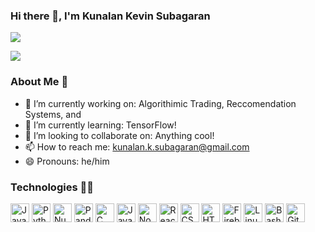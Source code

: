 ### Hi there 👋, I'm Kunalan Kevin Subagaran

<!-- [![](https://img.shields.io/badge/🌐website-gray?&style=for-the-badge)](https://google.ca) -->
[![](https://img.shields.io/badge/linkedin-%230077B5.svg?&style=for-the-badge&logo=linkedin&logoColor=white)](https://www.linkedin.com/in/kevin-s-a76b741b0/)


<div>
<a href="">
  <img align="center" src="https://github-readme-stats.vercel.app/api?username=KnlnKS&count_private=true&hide=prs,contribs&show_icons=false&theme=vue&include_all_commits=true&hide_border=true" />
</a>
</div>

### About Me 👦

- 🔭 I’m currently working on: Algorithimic Trading, Reccomendation Systems, and 
- 🌱 I’m currently learning: TensorFlow!
- 👯 I’m looking to collaborate on: Anything cool!
- 📫 How to reach me: kunalan.k.subagaran@gmail.com
- 😄 Pronouns: he/him


### Technologies 👨‍💻

<a href="https://www.java.com/en/"><img alt="Java" src='https://simpleicons.org/icons/java.svg' width='30'/></a>
<a href="https://www.python.org/"><img alt="Python" src='https://simpleicons.org/icons/python.svg' width='30'/></a>
<a href="https://numpy.org/"><img alt="NumPy" src='https://simpleicons.org/icons/numpy.svg' width='30'/></a>
<a href="https://pandas.pydata.org/"><img alt="Pandas" src='https://simpleicons.org/icons/pandas.svg' width='30'/></a>
<a href="https://en.wikipedia.org/wiki/C_(programming_language)"><img alt="C (programming language)" src='https://simpleicons.org/icons/c.svg' width='30'/></a>
<a href="https://en.wikipedia.org/wiki/JavaScript"><img alt="JavaScript" src='https://simpleicons.org/icons/javascript.svg' width='30'/></a>
<a href="https://nodejs.org/en/"><img alt="Node.js" src='https://simpleicons.org/icons/node-dot-js.svg' width='30'/></a>
<a href="https://reactjs.org/"><img alt="React" src='https://simpleicons.org/icons/react.svg' width='30'/></a>
<a href="https://en.wikipedia.org/wiki/CSS"><img alt="CSS" src='https://simpleicons.org/icons/css3.svg' width='30'/></a>
<a href="https://en.wikipedia.org/wiki/HTML5/"><img alt="HTML" src='https://simpleicons.org/icons/html5.svg' width='30'/></a>
<a href="https://firebase.google.com/"><img alt="Firebase" src='https://simpleicons.org/icons/firebase.svg' width='30'/></a>
<a href="https://www.linux.org/"><img alt="Linux" src='https://simpleicons.org/icons/linux.svg' width='30'/></a>
<a href="https://www.gnu.org/software/bash/"><img alt="Bash" src='https://simpleicons.org/icons/gnubash.svg' width='30'/></a>
<a href="https://git-scm.com/"><img alt="Git" src='https://simpleicons.org/icons/git.svg' width='30'/></a>
                               




<!--
**KnlnKS/KnlnKS** is a ✨ _special_ ✨ repository because its `README.md` (this file) appears on your GitHub profile.
-->

